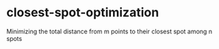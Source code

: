 # closest-spot-optimization
Minimizing the total distance from m points to their closest spot among n spots
